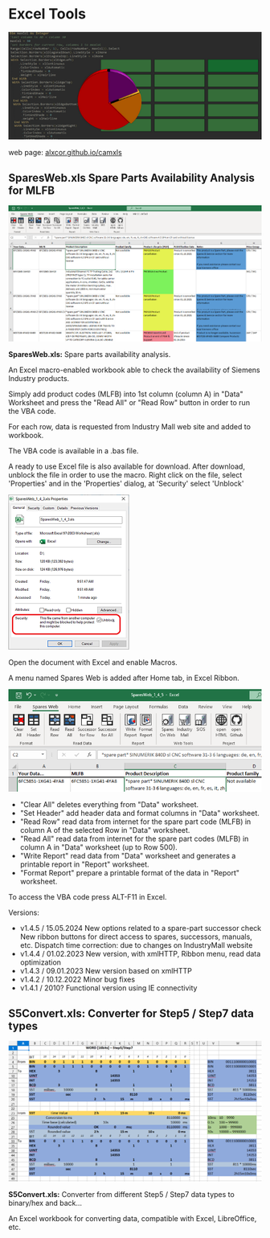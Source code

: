 # Excel Tools

![header](/docs/images/header.png)

web page:  [alxcor.github.io/camxls](https://alxcor.github.io/camxls)

## SparesWeb.xls Spare Parts Availability Analysis for MLFB

![SparesWeb.xls](/docs/images/spareweb.png)

**SparesWeb.xls:** Spare parts availability analysis.


An Excel macro-enabled workbook able to check the availability of Siemens Industry products.

Simply add product codes (MLFB) into 1st column (column A) in "Data" Worksheet and press the "Read All" or "Read Row" button in order to run the VBA code.

For each row, data is requested from Industry Mall web site and added to workbook.

The VBA code is available in a .bas file.

A ready to use Excel file is also available for download.
After download, unblock the file in order to use the macro.
Right click on the file, select 'Properties' and in the 'Properties' dialog, at 'Security' select 'Unblock'

![unblock](/docs/images/unblock.png)

Open the document with Excel and enable Macros.

A menu named Spares Web is added after Home tab, in Excel Ribbon.

![Ribbon Menu](/docs/images/sparewebmenu.png)

- "Clear All" deletes everything from "Data" worksheet.
- "Set Header" add header data and format columns in "Data" worksheet.
- "Read Row" read data from internet for the spare part code (MLFB) in column A of the selected Row in "Data" worksheet.
- "Read All" read data from internet for the spare part codes (MLFB) in column A in "Data" worksheet (up to Row 500).
- "Write Report" read data from "Data" worksheet and generates a printable report in "Report" worksheet.
- "Format Report" prepare a printable format of the data in "Report" worksheet.

To access the VBA code press ALT-F11 in Excel.

Versions:
- v1.4.5 / 15.05.2024
 New options related to a spare-part successor check
 New ribbon buttons for direct access to spares, successors, manuals, etc.
 Dispatch time correction: due to changes on IndustryMall website
- v1.4.4 / 01.02.2023 New version, with xmlHTTP, Ribbon menu, read data optimization
- v1.4.3 / 09.01.2023 New version based on xmlHTTP
- v1.4.2 / 10.12.2022 Minor bug fixes
- v1.4.1 / 2010? Functional version using IE connectivity


## S5Convert.xls: Converter for Step5 / Step7 data types

![S5Convert](/docs/images/converter.png)

**S5Convert.xls:** Converter from different Step5 / Step7 data types to binary/hex and back...

An Excel workbook for converting data, compatible with Excel, LibreOffice, etc.


